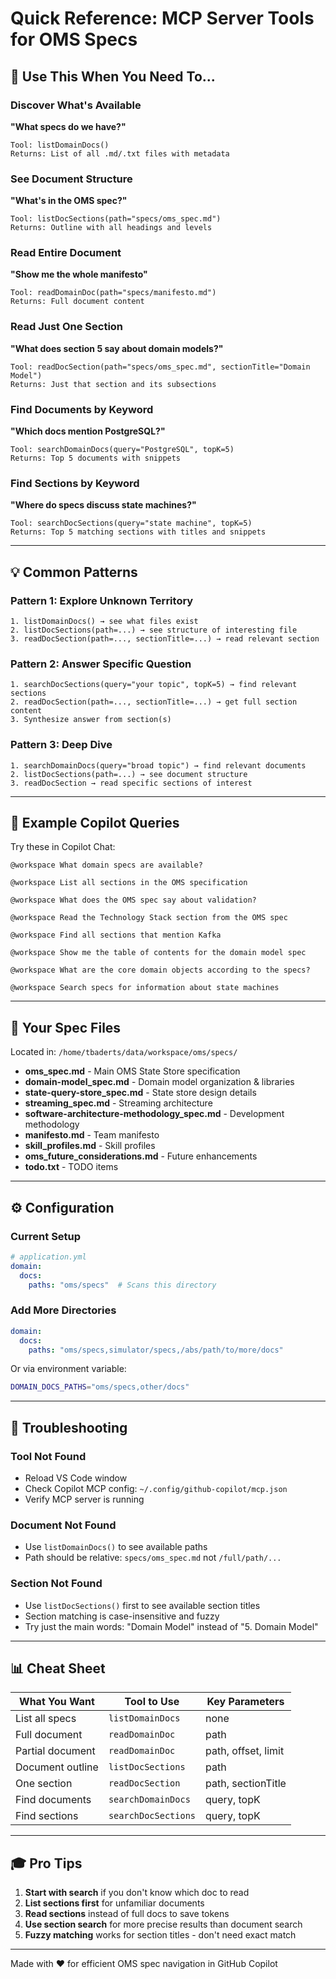 # Quick Reference: MCP Server Tools for OMS Specs

## 🎯 Use This When You Need To...

### Discover What's Available
**"What specs do we have?"**
```
Tool: listDomainDocs()
Returns: List of all .md/.txt files with metadata
```

### See Document Structure  
**"What's in the OMS spec?"**
```
Tool: listDocSections(path="specs/oms_spec.md")
Returns: Outline with all headings and levels
```

### Read Entire Document
**"Show me the whole manifesto"**
```
Tool: readDomainDoc(path="specs/manifesto.md")
Returns: Full document content
```

### Read Just One Section
**"What does section 5 say about domain models?"**
```
Tool: readDocSection(path="specs/oms_spec.md", sectionTitle="Domain Model")
Returns: Just that section and its subsections
```

### Find Documents by Keyword
**"Which docs mention PostgreSQL?"**
```
Tool: searchDomainDocs(query="PostgreSQL", topK=5)
Returns: Top 5 documents with snippets
```

### Find Sections by Keyword
**"Where do specs discuss state machines?"**
```
Tool: searchDocSections(query="state machine", topK=5)
Returns: Top 5 matching sections with titles and snippets
```

---

## 💡 Common Patterns

### Pattern 1: Explore Unknown Territory
```
1. listDomainDocs() → see what files exist
2. listDocSections(path=...) → see structure of interesting file
3. readDocSection(path=..., sectionTitle=...) → read relevant section
```

### Pattern 2: Answer Specific Question
```
1. searchDocSections(query="your topic", topK=5) → find relevant sections
2. readDocSection(path=..., sectionTitle=...) → get full section content
3. Synthesize answer from section(s)
```

### Pattern 3: Deep Dive
```
1. searchDomainDocs(query="broad topic") → find relevant documents
2. listDocSections(path=...) → see document structure  
3. readDocSection → read specific sections of interest
```

---

## 🚀 Example Copilot Queries

Try these in Copilot Chat:

```
@workspace What domain specs are available?

@workspace List all sections in the OMS specification

@workspace What does the OMS spec say about validation?

@workspace Read the Technology Stack section from the OMS spec

@workspace Find all sections that mention Kafka

@workspace Show me the table of contents for the domain model spec

@workspace What are the core domain objects according to the specs?

@workspace Search specs for information about state machines
```

---

## 📁 Your Spec Files

Located in: `/home/tbaderts/data/workspace/oms/specs/`

- **oms_spec.md** - Main OMS State Store specification
- **domain-model_spec.md** - Domain model organization & libraries
- **state-query-store_spec.md** - State store design details
- **streaming_spec.md** - Streaming architecture
- **software-architecture-methodology_spec.md** - Development methodology
- **manifesto.md** - Team manifesto
- **skill_profiles.md** - Skill profiles
- **oms_future_considerations.md** - Future enhancements
- **todo.txt** - TODO items

---

## ⚙️ Configuration

### Current Setup
```yaml
# application.yml
domain:
  docs:
    paths: "oms/specs"  # Scans this directory
```

### Add More Directories
```yaml
domain:
  docs:
    paths: "oms/specs,simulator/specs,/abs/path/to/more/docs"
```

Or via environment variable:
```bash
DOMAIN_DOCS_PATHS="oms/specs,other/docs"
```

---

## 🔧 Troubleshooting

### Tool Not Found
- Reload VS Code window
- Check Copilot MCP config: `~/.config/github-copilot/mcp.json`
- Verify MCP server is running

### Document Not Found
- Use `listDomainDocs()` to see available paths
- Path should be relative: `specs/oms_spec.md` not `/full/path/...`

### Section Not Found
- Use `listDocSections()` first to see available section titles
- Section matching is case-insensitive and fuzzy
- Try just the main words: "Domain Model" instead of "5. Domain Model"

---

## 📊 Cheat Sheet

| What You Want | Tool to Use | Key Parameters |
|---------------|-------------|----------------|
| List all specs | `listDomainDocs` | none |
| Full document | `readDomainDoc` | path |
| Partial document | `readDomainDoc` | path, offset, limit |
| Document outline | `listDocSections` | path |
| One section | `readDocSection` | path, sectionTitle |
| Find documents | `searchDomainDocs` | query, topK |
| Find sections | `searchDocSections` | query, topK |

---

## 🎓 Pro Tips

1. **Start with search** if you don't know which doc to read
2. **List sections first** for unfamiliar documents
3. **Read sections** instead of full docs to save tokens
4. **Use section search** for more precise results than document search
5. **Fuzzy matching** works for section titles - don't need exact match

---

Made with ❤️ for efficient OMS spec navigation in GitHub Copilot
